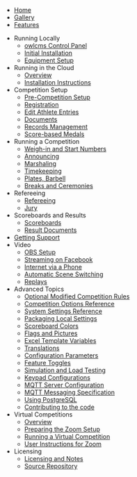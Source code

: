 - [Home](index#owlcms-olympic-weightlifting-competition-management-system)
- [Gallery](index#Gallery)
- [Features](index#Features)

* Running Locally
  * [owlcms Control Panel](LocalControlPanel)
  * [Initial Installation](LocalDownloads)
  * [Equipment Setup](EquipmentSetup)
* Running in the Cloud
  * [Overview](CloudOverview)
  * [Installation Instructions](Fly)
* Competition Setup
  * [Pre-Competition Setup](2100PreCompetitionSetup)
  * [Registration](2200Registration)
  * [Edit Athlete Entries](2300EditAthleteEntries)
  * [Documents](2400PreCompetitionDocuments)
  * [Records Management](2500RecordsManagement)
  * [Score-based Medals](ScoreBasedCompetitions)
* Running a Competition
  * [Weigh-in and Start Numbers](3000WeighIn)
  * [Announcing](3100AnnouncingIntro)
  * [Marshaling](3200Marshaling)
  * [Timekeeping](3300Timekeeping)
  * [Plates, Barbell](3400TechnicalController)
  * [Breaks and Ceremonies](Breaks)
* Refereeing
  * [Refereeing](Refereeing)
  * [Jury](Jury)
* Scoreboards and Results
  * [Scoreboards](Displays)
  * [Result Documents](ResultDocuments)
* [Getting Support](Support)
* Video
  * [OBS Setup](OBS)
  * [Streaming on Facebook](Streaming)
  * [Internet via a Phone](PhoneHotSpot)
  * [Automatic Scene Switching](OBSSceneSwitching)
  * [Replays](JuryReplays)
* Advanced Topics
  * [Optional Modified Competition Rules](ModifiedRules)
  * [Competition Options Reference](2600AdvancedPreCompetitionSetup)
  * [System Settings Reference](2120AdvancedSystemSettings)
  * [Packaging Local Settings](UploadingLocalSettings)
  * [Scoreboard Colors](Styles)
  * [Flags and Pictures](FlagsPictures)
  * [Excel Template Variables](TemplateVariables)
  * [Translations](Translation)
  * [Configuration Parameters](Configuration)
  * [Feature Toggles](FeatureToggles)
  * [Simulation and Load Testing](Simulation)
  * [Keypad Configurations](Keypads)
  * [MQTT Server Configuration](MQTT)
  * [MQTT Messaging Specification](MQTTMessages)
  * [Using PostgreSQL](PostgreSQL)
  * [Contributing to the code](Gitpod)
* Virtual Competitions
  * [Overview](4100VirtualOverview)
  * [Preparing the Zoom Setup](4200PrepareZoomBroadcasting)
  * [Running a Virtual Competition](4300Zoom)
  * [User Instructions for Zoom](4400UserInstructionsForZoom)
* Licensing
  * [Licensing and Notes](Licensing)
  * [Source Repository](https://github.com/jflamy/owlcms4)
